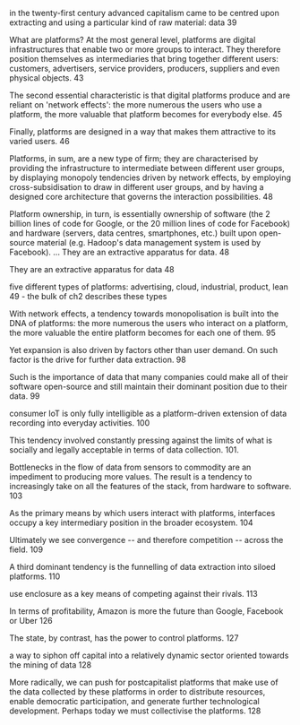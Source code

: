 in the twenty-first century advanced capitalism came to be centred upon extracting and using a particular kind of raw material: data 39

What are platforms? At the most general level, platforms are digital infrastructures that enable two or more groups to interact. They therefore position themselves as intermediaries that bring together different users: customers, advertisers, service providers, producers, suppliers and even physical objects. 43

The second essential characteristic is that digital platforms produce and are reliant on 'network effects': the more numerous the users who use a platform, the more valuable that platform becomes for everybody else. 45

Finally, platforms are designed in a way that makes them attractive to its varied users. 46

Platforms, in sum, are a new type of firm; they are characterised by providing the infrastructure to intermediate between different user groups, by displaying monopoly tendencies driven by network effects, by employing cross-subsidisation to draw in different user groups, and by having a designed core architecture that governs the interaction possibilities. 48

Platform ownership, in turn, is essentially ownership of software (the 2 billion lines of code for Google, or the 20 million lines of code for Facebook) and hardware (servers, data centres, smartphones, etc.) built upon open-source material (e.g. Hadoop's data management system is used by Facebook). ... They are an extractive apparatus for data. 48


They are an extractive apparatus for data 48

five different types of platforms: advertising, cloud, industrial, product, lean 49 - the bulk of ch2 describes these types

With network effects, a tendency towards monopolisation is built into the DNA of platforms: the more numerous the users who interact on  a platform, the more valuable the entire platform becomes for each one of them. 95

Yet expansion is also driven by factors other than user demand. On such factor is the drive for further data extraction. 98

Such is the importance of data that many companies could make all of their software open-source and still maintain their dominant position due to their data. 99

consumer IoT is only fully intelligible as a platform-driven extension of data recording into everyday activities. 100

This tendency involved constantly pressing against the limits of what is socially and legally acceptable in terms of data collection. 101. 

Bottlenecks in the flow of data from sensors to commodity are an impediment to producing more values. The result is a tendency to increasingly take on all the features of the stack, from hardware to software. 103

As the primary means by which users interact with platforms, interfaces occupy a key intermediary position in the broader ecosystem. 104

Ultimately we see convergence -- and therefore competition -- across the field. 109

A third dominant tendency is the funnelling of data extraction into siloed platforms. 110

use enclosure as a key means of competing against their rivals. 113

In terms of profitability, Amazon is more the future than Google, Facebook or Uber 126

The state, by contrast, has the power to control platforms. 127

a way to siphon off capital into a relatively dynamic sector oriented towards the mining of data 128

More radically, we can push for postcapitalist platforms that make use of the data collected by these platforms in order to distribute resources, enable democratic participation, and generate further technological development. Perhaps today we must collectivise the platforms. 128
